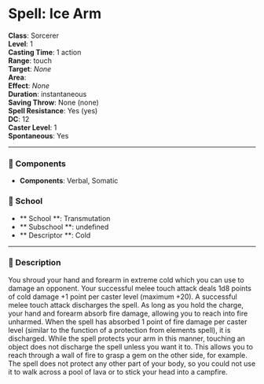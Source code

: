 
# Spell: Ice Arm
**Class**: Sorcerer  
**Level**: 1  
**Casting Time**: 1 action  
**Range**: touch  
**Target**: _None_  
**Area**:   
**Effect**: _None_  
**Duration**: instantaneous  
**Saving Throw**: None (none)  
**Spell Resistance**: Yes (yes)  
**DC**: 12  
**Caster Level**: 1  
**Spontaneous**: Yes

---

### 🔮 Components
- **Components**: Verbal, Somatic

### 🏫 School
- ** School **: Transmutation
- ** Subschool **: undefined
- ** Descriptor **: Cold
---

### 📜 Description
You shroud your hand and forearm in extreme cold which you can use to damage an opponent. Your successful melee touch attack deals 1d8 points of cold damage +1 point per caster level (maximum +20). A successful melee touch attack discharges the spell. As long as you hold the charge, your hand and forearm absorb fire damage, allowing you to reach into fire unharmed. When the spell has absorbed 1 point of fire damage per caster level (similar to the function of a protection from elements spell), it is discharged. While the spell protects your arm in this manner, touching an object does not discharge the spell unless you want it to. This allows you to reach through a wall of fire to grasp a gem on the other side, for example. The spell does not protect any other part of your body, so you could not use it to walk across a pool of lava or to stick your head into a campfire.

